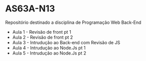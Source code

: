 # AS63A-N13
Repositório destinado a disciplina de Programação Web Back-End

- Aula 1 - Revisão de front pt 1
- Aula 2 - Revisão de front pt 2
- Aula 3 - Intrudução ao Back-end com Revisão de JS
- Aula 4 - Intrudução ao Node.Js pt 1
- Aula 5 - Intrudução ao Node.Js pt 2
